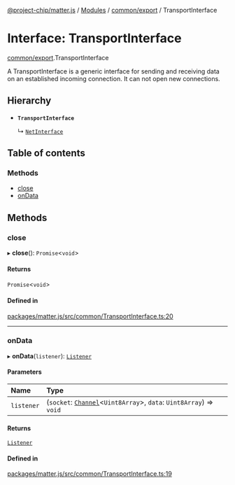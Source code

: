 [@project-chip/matter.js](../README.md) / [Modules](../modules.md) / [common/export](../modules/common_export.md) / TransportInterface

# Interface: TransportInterface

[common/export](../modules/common_export.md).TransportInterface

A TransportInterface is a generic interface for sending and receiving data on an established incoming connection.
It can not open new connections.

## Hierarchy

- **`TransportInterface`**

  ↳ [`NetInterface`](net_export.NetInterface.md)

## Table of contents

### Methods

- [close](common_export.TransportInterface.md#close)
- [onData](common_export.TransportInterface.md#ondata)

## Methods

### close

▸ **close**(): `Promise`\<`void`\>

#### Returns

`Promise`\<`void`\>

#### Defined in

[packages/matter.js/src/common/TransportInterface.ts:20](https://github.com/project-chip/matter.js/blob/5f71eedebdb9fa54338bde320c311bb359b7455d/packages/matter.js/src/common/TransportInterface.ts#L20)

___

### onData

▸ **onData**(`listener`): [`Listener`](common_export.Listener.md)

#### Parameters

| Name | Type |
| :------ | :------ |
| `listener` | (`socket`: [`Channel`](common_export.Channel.md)\<`Uint8Array`\>, `data`: `Uint8Array`) => `void` |

#### Returns

[`Listener`](common_export.Listener.md)

#### Defined in

[packages/matter.js/src/common/TransportInterface.ts:19](https://github.com/project-chip/matter.js/blob/5f71eedebdb9fa54338bde320c311bb359b7455d/packages/matter.js/src/common/TransportInterface.ts#L19)
